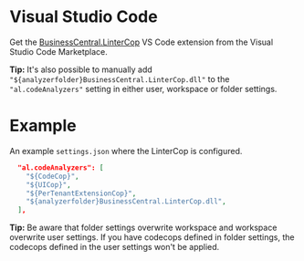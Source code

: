 # Visual Studio Code

Get the [BusinessCentral.LinterCop](https://marketplace.visualstudio.com/items?itemName=StefanMaron.businesscentral-lintercop) VS Code extension from the Visual Studio Code Marketplace.

**Tip:** It's also possible to manually add `"${analyzerfolder}BusinessCentral.LinterCop.dll"` to the `"al.codeAnalyzers"` setting in either user, workspace or folder settings.

# Example

An example `settings.json` where the LinterCop is configured.

```json
  "al.codeAnalyzers": [
    "${CodeCop}",
    "${UICop}",
    "${PerTenantExtensionCop}",
    "${analyzerfolder}BusinessCentral.LinterCop.dll",
  ],
```

**Tip:** Be aware that folder settings overwrite workspace and workspace overwrite user settings. If you have codecops defined in folder settings, the codecops defined in the user settings won't be applied.